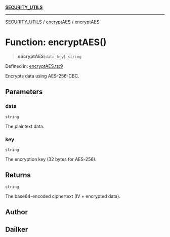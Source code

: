 [**SECURITY_UTILS**](../../README.md)

***

[SECURITY_UTILS](../../README.md) / [encryptAES](../README.md) / encryptAES

# Function: encryptAES()

> **encryptAES**(`data`, `key`): `string`

Defined in: [encryptAES.ts:9](https://github.com/dailker/everyutil/blob/26e2bb73429918cf0d08899e9efd90b82a42c92e/src/security/encryptAES.ts#L9)

Encrypts data using AES-256-CBC.

## Parameters

### data

`string`

The plaintext data.

### key

`string`

The encryption key (32 bytes for AES-256).

## Returns

`string`

The base64-encoded ciphertext (IV + encrypted data).

## Author

## Dailker
